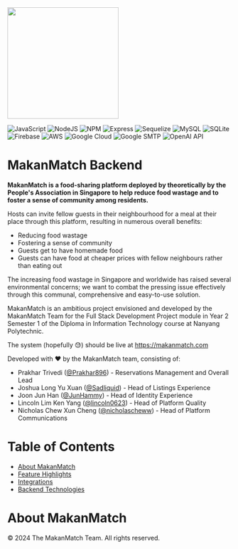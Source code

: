 <img src="https://github.com/MakanMatch/Backend/assets/53103894/dd621c47-a928-431b-8e59-fe79a5df6c49" height="250px">

![JavaScript](https://img.shields.io/badge/JavaScript-323330?style=for-the-badge&logo=javascript&logoColor=F7DF1E)
![NodeJS](https://img.shields.io/badge/Node%20js-339933?style=for-the-badge&logo=nodedotjs&logoColor=white)
![NPM](https://img.shields.io/badge/npm-CB3837?style=for-the-badge&logo=npm&logoColor=white)
![Express](https://img.shields.io/badge/Express%20js-000000?style=for-the-badge&logo=express&logoColor=white)
![Sequelize](https://img.shields.io/badge/Sequelize-52B0E7?style=for-the-badge&logo=Sequelize&logoColor=white)
![MySQL](https://img.shields.io/badge/MySQL-005C84?style=for-the-badge&logo=mysql&logoColor=white)
![SQLite](https://img.shields.io/badge/Sqlite-003B57?style=for-the-badge&logo=sqlite&logoColor=white)
![Firebase](https://img.shields.io/badge/firebase-ffca28?style=for-the-badge&logo=firebase&logoColor=black)
![AWS](https://img.shields.io/badge/Amazon_AWS-FF9900?style=for-the-badge&logo=amazonaws&logoColor=white)
![Google Cloud](https://img.shields.io/badge/Google_Cloud-4285F4?style=for-the-badge&logo=google-cloud&logoColor=white)
![Google SMTP](https://img.shields.io/badge/Gmail-D14836?style=for-the-badge&logo=gmail&logoColor=white)
![OpenAI API](https://img.shields.io/badge/ChatGPT-74aa9c?style=for-the-badge&logo=openai&logoColor=white)

# MakanMatch Backend

**MakanMatch is a food-sharing platform deployed by theoretically by the People's Association in Singapore to help reduce food wastage and to foster a sense of community among residents.**

Hosts can invite fellow guests in their neighbourhood for a meal at their place through this platform, resulting in numerous overall benefits:
- Reducing food wastage
- Fostering a sense of community
- Guests get to have homemade food
- Guests can have food at cheaper prices with fellow neighbours rather than eating out

The increasing food wastage in Singapore and worldwide has raised several environmental concerns; we want to combat the pressing issue effectively through this communal, comprehensive and easy-to-use solution.

MakanMatch is an ambitious project envisioned and developed by the MakanMatch Team for the Full Stack Development Project module in Year 2 Semester 1 of the Diploma in Information Technology course at Nanyang Polytechnic.

The system (hopefully 😓) should be live at https://makanmatch.com

Developed with ❤️ by the MakanMatch team, consisting of:
- Prakhar Trivedi ([@Prakhar896](https://github.com/Prakhar896)) - Reservations Management and Overall Lead
- Joshua Long Yu Xuan ([@Sadliquid](https://github.com/Sadliquid)) - Head of Listings Experience
- Joon Jun Han ([@JunHammy](https://github.com/JunHammy)) - Head of Identity Experience
- Lincoln Lim Ken Yang ([@lincoln0623](https://github.com/lincoln0623)) - Head of Platform Quality
- Nicholas Chew Xun Cheng ([@nicholascheww](https://github.com/nicholascheww)) - Head of Platform Communications

# Table of Contents
- [About MakanMatch](#about-makanmatch)
- [Feature Highlights](#feature-highlights)
- [Integrations](#integrations)
- [Backend Technologies](#backend-technologies)

# About MakanMatch



©️ 2024 The MakanMatch Team. All rights reserved.
